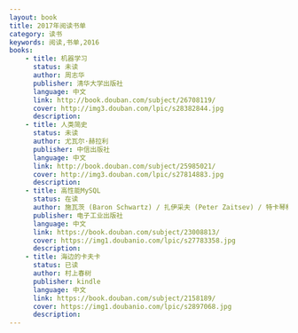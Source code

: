 ```yaml
---
layout: book
title: 2017年阅读书单
category: 读书
keywords: 阅读,书单,2016
books: 
    - title: 机器学习
      status: 未读
      author: 周志华
      publisher: 清华大学出版社
      language: 中文
      link: http://book.douban.com/subject/26708119/          
      cover: http://img3.douban.com/lpic/s28382844.jpg
      description: 
    - title: 人类简史
      status: 未读
      author: 尤瓦尔·赫拉利 
      publisher: 中信出版社
      language: 中文
      link: http://book.douban.com/subject/25985021/          
      cover: http://img3.douban.com/lpic/s27814883.jpg
      description: 
    - title: 高性能MySQL
      status: 在读
      author: 施瓦茨 (Baron Schwartz) / 扎伊采夫 (Peter Zaitsev) / 特卡琴科 (Vadim Tkachenko) 
      publisher: 电子工业出版社
      language: 中文
      link: https://book.douban.com/subject/23008813/         
      cover: https://img1.doubanio.com/lpic/s27783358.jpg
      description:
    - title: 海边的卡夫卡
      status: 已读
      author: 村上春树
      publisher: kindle
      language: 中文
      link: https://book.douban.com/subject/2158189/         
      cover: https://img1.doubanio.com/lpic/s2897068.jpg
      description:	  
---
```





     
  
